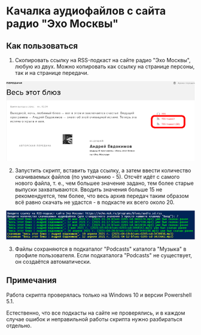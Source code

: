 # Качалка аудиофайлов с сайта радио "Эхо Москвы"

## Как пользоваться

1. Скопировать ссылку на RSS-подкаст на сайте радио "Эхо Москвы", любую из двух. Можно копировать как ссылку на странице персоны, так и на странице передачи.

![pic1](https://github.com/v-bulynkin/echoMskRu-rss-audio-downloader/blob/main/pic/site.png)<br>

2. Запустить скрипт, вставить туда ссылку, а затем ввести количество скачиваемых файлов (по умолчанию - 5). Отсчёт идёт с самого нового файла, т. е., чем большее значение задано, тем более старые выпуски захватываются. Вводить значения больше 15 не рекомендуется, тем более, что весь архив передач таким образом всё равно скачать не удастся - в подкасте их всего около 20.

![pic1](https://github.com/v-bulynkin/echoMskRu-rss-audio-downloader/blob/main/pic/console.png)<br>

3. Файлы сохраняются в подкаталог "Podcasts" каталога "Музыка" в профиле пользователя. Если подкаталога "Podcasts" не существует, он создаётся автоматически.

## Примечания

Работа скрипта проверялась только на Windows 10 и версии Powershell 5.1.

Естественно, что все подкасты на сайте не проверялись, и в каждом случае ошибок и неправильной работы скрипта нужно разбираться отдельно.
